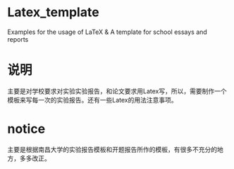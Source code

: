 # Latex_template
Examples for the usage of LaTeX  &amp; A template for school essays and reports

# 说明
主要是对学校要求对实验实验报告，和论文要求用Latex写，所以，需要制作一个模板来写每一次的实验报告。还有一些Latex的用法注意事项。

# notice
主要是根据南昌大学的实验报告模板和开题报告所作的模板，有很多不充分的地方，多多改正。
